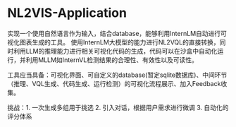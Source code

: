 # NL2VIS-Application

实现一个使用自然语言作为输入，结合database，能够利用InternLM自动进行可视化图表生成的工具。
使用InternLM大模型的能力进行NL2VQL的直接转换，同时利用LLM的推理能力进行相关可视化代码的生成，代码可以在沙盒中自动化运行，并利用MLLM如InternVL检测结果的合理性、有效性以及可读性。

工具应当具备：可视化界面、可自定义的database(暂定sqlite数据库)、中间环节（推理、VQL生成、代码生成、运行检测）的可视化流程展示、加入Feedback收集。

挑战：1. 一次生成多组用于挑选 2. 引入对话，根据用户需求进行微调 3. 自动化的评分体系
